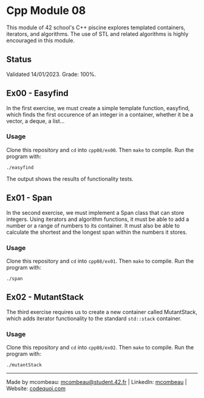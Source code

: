 # Cpp Module 08

This module of 42 school's C++ piscine explores templated containers, iterators, and algorithms. The use of STL and related algorithms is highly encouraged in this module.

## Status
Validated 14/01/2023. Grade: 100%.

## Ex00 - Easyfind
In the first exercise, we must create a simple template function, easyfind, which finds the first occurence of an integer in a container, whether it be a vector, a deque, a list...

### Usage
Clone this repository and `cd` into `cpp08/ex00`. Then `make` to compile. Run the program with:

```
./easyfind
```
The output shows the results of functionality tests.

## Ex01 - Span
In the second exercise, we must implement a Span class that can store integers. Using iterators and algorithm functions, it must be able to add a number or a range of numbers to its container. It must also be able to calculate the shortest and the longest span within the numbers it stores.

### Usage
Clone this repository and `cd` into `cpp08/ex01`. Then `make` to compile. Run the program with:

```
./span
```

## Ex02 - MutantStack
The third exercise requires us to create a new container called MutantStack, which adds iterator functionality to the standard `std::stack` container.

### Usage
Clone this repository and `cd` into `cpp08/ex02`. Then `make` to compile. Run the program with:

```
./mutantStack
```

---
Made by mcombeau: mcombeau@student.42.fr | LinkedIn: [mcombeau](https://www.linkedin.com/in/mia-combeau-86653420b/) | Website: [codequoi.com](https://www.codequoi.com)
